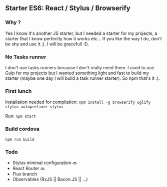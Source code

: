 ## Starter ES6: React / Stylus / Browserify

### Why ?
Yes I know it's another JS starter, but I needed a starter for my projects, a starter that I know perfectly how it works etc... If you like the way I do, don't be shy and use it ;). I will be gracefull :D.

### No Tasks runner
I don't use tasks runners because I don't really need them. I used to use Gulp for my projects but I wanted something light and fast to build my starter (maybe one day I will build a task runner starter). So npm that's it :).

### First lunch
Installation needed for compilation:
`npm install -g browserify uglify stylus autoprefixer-stylus` 

Run:
`npm start`

### Build cordova
`npm run build`

### Todo
* Stylus minimal configuration :soon:
* React Router :soon:
* Flux branch
* Observables (RxJS || Bacon.JS || ...)
